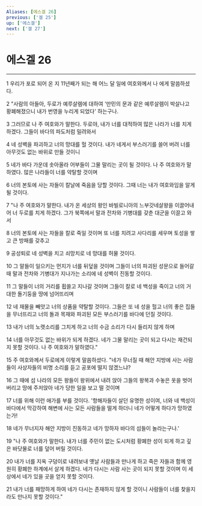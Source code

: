 ```yaml
---
Aliases: [에스겔 26]
previous: ['겔 25']
up: ['에스겔']
next: ['겔 27']
---
```

# 에스겔 26

***


1 우리가 포로 되어 온 지 11년째가 되는 해 어느 달 일에 여호와께서 나 에게 말씀하셨다. 

2 "사람의 아들아, 두로가 예루살렘에 대하여 '만민의 문과 같은 예루살렘이 박살나고 황폐해졌으니 내가 번영을 누리게 되었다' 하는구나. 

3 그러므로 나 주 여호와가 말한다. 두로야, 내가 너를 대적하여 많은 나라가 너를 치게 하겠다. 그들이 바다의 파도처럼 밀려와서 

4 네 성벽을 파괴하고 너의 망대를 헐 것이다. 내가 네게서 부스러기를 쓸어 버려 너를 아무것도 없는 바위로 만들 것이니 

5 네가 바다 가운데 솟아올라 어부들이 그물 말리는 곳이 될 것이다. 나 주 여호와가 말하였다. 많은 나라들이 너를 약탈할 것이며 

6 너의 본토에 사는 자들이 칼날에 죽음을 당할 것이다. 그때 너는 내가 여호와임을 알게 될 것이다. 

7 "나 주 여호와가 말한다. 내가 온 세상의 왕인 바빌로니아의 느부갓네살왕을 이끌어내어 너 두로를 치게 하겠다. 그가 북쪽에서 말과 전차와 기병대를 갖춘 대군을 이끌고 와서 

8 너의 본토에 사는 자들을 칼로 죽일 것이며 또 너를 치려고 사다리를 세우며 토성을 쌓고 큰 방패를 갖추고 

9 공성퇴로 네 성벽을 치고 쇠망치로 네 망대를 허물 것이다. 

10 그 말들이 일으키는 먼지가 너를 뒤덮을 것이며 그들이 너의 파괴된 성문으로 들어갈 때 말과 전차와 기병대가 지나가는 소리에 네 성벽이 진동할 것이다. 

11 그 말들이 너의 거리를 휩쓸고 지나갈 것이며 그들이 칼로 네 백성을 죽이고 너의 거대한 돌기둥을 땅에 넘어뜨리며 

12 네 재물을 빼앗고 너의 상품을 약탈할 것이다. 그들은 또 네 성을 헐고 너의 좋은 집들을 무너뜨리고 너의 돌과 목재와 파괴된 모든 부스러기를 바다에 던질 것이다. 

13 내가 너의 노랫소리를 그치게 하고 너의 수금 소리가 다시 들리지 않게 하며 

14 너를 아무것도 없는 바위가 되게 하겠다. 네가 그물 말리는 곳이 되고 다시는 재건되지 못할 것이다. 나 주 여호와가 말하였다." 

15 주 여호와께서 두로에게 이렇게 말씀하셨다. "네가 무너질 때 해안 지방에 사는 사람들이 사상자들의 비명 소리를 듣고 공포에 떨지 않겠느냐? 

16 그 때에 섬 나라의 모든 왕들이 왕위에서 내려 앉아 그들의 왕복과 수놓은 옷을 벗어 버리고 땅에 주저앉아 네가 당한 일을 보고 떨 것이며 

17 너를 위해 이런 애가를 부를 것이다. '항해자들이 살던 유명한 성이여, 너와 네 백성이 바다에서 막강하여 해변에 사는 모든 사람들을 떨게 하더니 네가 어떻게 하다가 망하였는가! 

18 네가 무너지자 해안 지방이 진동하고 네가 망하자 바다의 섬들이 놀라는구나.' 

19 "나 주 여호와가 말한다. 내가 너를 주민이 없는 도시처럼 황폐한 성이 되게 하고 깊은 바닷물로 너를 덮어 버릴 것이다. 

20 내가 너를 지옥 구덩이로 내려보내 옛날 사람들과 만나게 하고 죽은 자들과 함께 영원히 황폐한 하계에서 살게 하겠다. 네가 다시는 사람 사는 곳이 되지 못할 것이며 이 세상에서 네가 있을 곳을 얻지 못할 것이다. 

21 내가 너를 패망하게 하여 네가 다시는 존재하지 않게 할 것이니 사람들이 너를 찾을지라도 만나지 못할 것이다."
